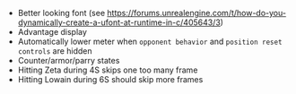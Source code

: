 - Better looking font (see https://forums.unrealengine.com/t/how-do-you-dynamically-create-a-ufont-at-runtime-in-c/405643/3)
- Advantage display
- Automatically lower meter when `opponent behavior` and `position reset controls` are hidden
- Counter/armor/parry states
- Hitting Zeta during 4S skips one too many frame
- Hitting Lowain during 6S should skip more frames
